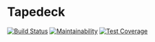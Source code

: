 Tapedeck
========

[![Build Status](https://api.travis-ci.org/timpeeters/tapedeck.svg?branch=master)](https://api.travis-ci.org/timpeeters/tapedeck)
[![Maintainability](https://api.codeclimate.com/v1/badges/6e20b55aef98fc94b7ff/maintainability)](https://codeclimate.com/github/timpeeters/tapedeck/maintainability)
[![Test Coverage](https://api.codeclimate.com/v1/badges/6e20b55aef98fc94b7ff/test_coverage)](https://codeclimate.com/github/timpeeters/tapedeck/test_coverage)
